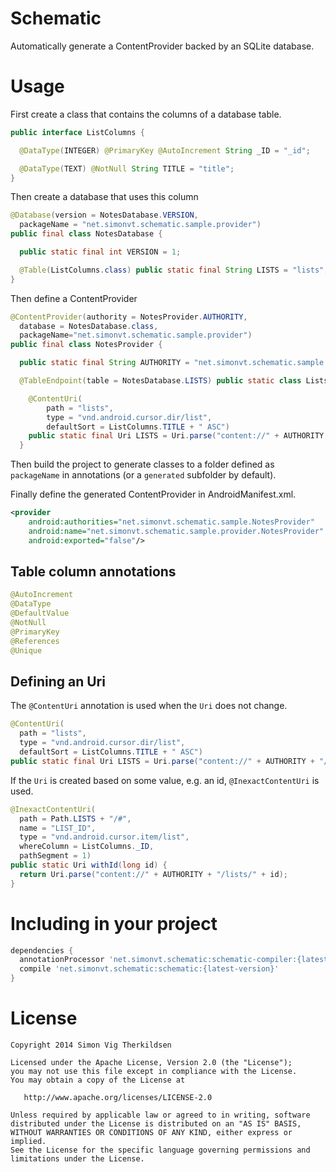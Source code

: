 Schematic
=========

Automatically generate a ContentProvider backed by an SQLite database.


Usage
=====

First create a class that contains the columns of a database table.

```java
public interface ListColumns {

  @DataType(INTEGER) @PrimaryKey @AutoIncrement String _ID = "_id";

  @DataType(TEXT) @NotNull String TITLE = "title";
}
```


Then create a database that uses this column

```java
@Database(version = NotesDatabase.VERSION,
  packageName = "net.simonvt.schematic.sample.provider")
public final class NotesDatabase {

  public static final int VERSION = 1;

  @Table(ListColumns.class) public static final String LISTS = "lists";
}
```

Then define a ContentProvider

```java
@ContentProvider(authority = NotesProvider.AUTHORITY, 
  database = NotesDatabase.class,
  packageName="net.simonvt.schematic.sample.provider")
public final class NotesProvider {

  public static final String AUTHORITY = "net.simonvt.schematic.sample.NotesProvider";

  @TableEndpoint(table = NotesDatabase.LISTS) public static class Lists {

    @ContentUri(
        path = "lists",
        type = "vnd.android.cursor.dir/list",
        defaultSort = ListColumns.TITLE + " ASC")
    public static final Uri LISTS = Uri.parse("content://" + AUTHORITY + "/lists");
  }
```

Then build the project to generate classes to a folder defined as `packageName` in annotations (or a `generated` subfolder by default).

Finally define the generated ContentProvider in AndroidManifest.xml.

```xml
<provider
    android:authorities="net.simonvt.schematic.sample.NotesProvider"
    android:name="net.simonvt.schematic.sample.provider.NotesProvider"
    android:exported="false"/>
```

Table column annotations
------------------------

```java
@AutoIncrement
@DataType
@DefaultValue
@NotNull
@PrimaryKey
@References
@Unique
```

Defining an Uri
---------------

The ```@ContentUri``` annotation is used when the ```Uri``` does not change.

```java
@ContentUri(
  path = "lists",
  type = "vnd.android.cursor.dir/list",
  defaultSort = ListColumns.TITLE + " ASC")
public static final Uri LISTS = Uri.parse("content://" + AUTHORITY + "/lists");
```

If the ```Uri``` is created based on some value, e.g. an id, ```@InexactContentUri``` is used.
```java
@InexactContentUri(
  path = Path.LISTS + "/#",
  name = "LIST_ID",
  type = "vnd.android.cursor.item/list",
  whereColumn = ListColumns._ID,
  pathSegment = 1)
public static Uri withId(long id) {
  return Uri.parse("content://" + AUTHORITY + "/lists/" + id);
}
```


Including in your project
=========================

```groovy
dependencies {
  annotationProcessor 'net.simonvt.schematic:schematic-compiler:{latest-version}'
  compile 'net.simonvt.schematic:schematic:{latest-version}'
}
```


License
=======

    Copyright 2014 Simon Vig Therkildsen

    Licensed under the Apache License, Version 2.0 (the "License");
    you may not use this file except in compliance with the License.
    You may obtain a copy of the License at

       http://www.apache.org/licenses/LICENSE-2.0

    Unless required by applicable law or agreed to in writing, software
    distributed under the License is distributed on an "AS IS" BASIS,
    WITHOUT WARRANTIES OR CONDITIONS OF ANY KIND, either express or implied.
    See the License for the specific language governing permissions and
    limitations under the License.
